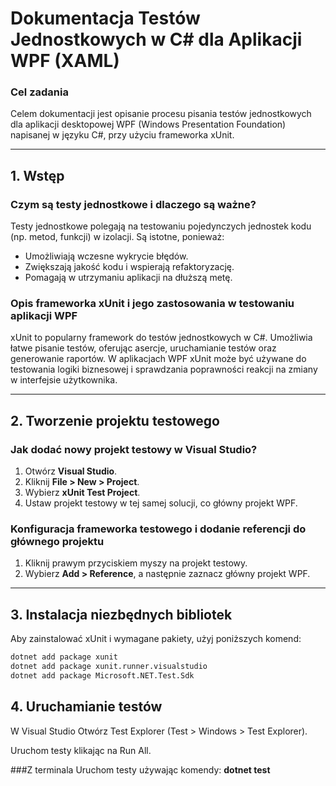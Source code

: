 # Dokumentacja Testów Jednostkowych w C# dla Aplikacji WPF (XAML)

### Cel zadania
Celem dokumentacji jest opisanie procesu pisania testów jednostkowych dla aplikacji desktopowej WPF (Windows Presentation Foundation) napisanej w języku C#, przy użyciu frameworka xUnit.

---

## 1. **Wstęp**

### Czym są testy jednostkowe i dlaczego są ważne?
Testy jednostkowe polegają na testowaniu pojedynczych jednostek kodu (np. metod, funkcji) w izolacji. Są istotne, ponieważ:
- Umożliwiają wczesne wykrycie błędów.
- Zwiększają jakość kodu i wspierają refaktoryzację.
- Pomagają w utrzymaniu aplikacji na dłuższą metę.

### Opis frameworka xUnit i jego zastosowania w testowaniu aplikacji WPF
xUnit to popularny framework do testów jednostkowych w C#. Umożliwia łatwe pisanie testów, oferując asercje, uruchamianie testów oraz generowanie raportów. W aplikacjach WPF xUnit może być używane do testowania logiki biznesowej i sprawdzania poprawności reakcji na zmiany w interfejsie użytkownika.

---

## 2. **Tworzenie projektu testowego**

### Jak dodać nowy projekt testowy w Visual Studio?
1. Otwórz **Visual Studio**.
2. Kliknij **File > New > Project**.
3. Wybierz **xUnit Test Project**.
4. Ustaw projekt testowy w tej samej solucji, co główny projekt WPF.

### Konfiguracja frameworka testowego i dodanie referencji do głównego projektu
1. Kliknij prawym przyciskiem myszy na projekt testowy.
2. Wybierz **Add > Reference**, a następnie zaznacz główny projekt WPF.

---

## 3. **Instalacja niezbędnych bibliotek**

Aby zainstalować xUnit i wymagane pakiety, użyj poniższych komend:
```bash
dotnet add package xunit
dotnet add package xunit.runner.visualstudio
dotnet add package Microsoft.NET.Test.Sdk
```

## 4. **Uruchamianie testów**
W Visual Studio
Otwórz Test Explorer (Test > Windows > Test Explorer).

Uruchom testy klikając na Run All.

###Z terminala
Uruchom testy używając komendy:
**dotnet test**

